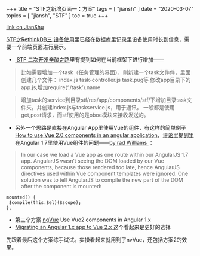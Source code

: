 +++
title = "STF之新增页面一：方案"
tags = [
    "jiansh"
]
date = "2020-03-07"
topics = [
    "jiansh",
    "STF"
]
toc = true
+++



[link on JianShu](https://www.jianshu.com/p/400293c94f03)

[STF之RethinkDB三:设备使用](https://www.jianshu.com/p/538e516643aa)里已经在数据库里记录里设备使用时长到信息，需要一个前端页面进行展示。

-  [ STF 二次开发辛酸之路](https://testerhome.com/topics/6114# "from testerhome")里有提到如何在当前框架下进行增加——

>比如需要增加一个task（任务管理的界面），则新建一个task文件件，里面创建几个文件：
index.js
task-controller.js
task.pug等
修改app目录下的app.js,增加require(‘./task’).name

>增加task的service到目录stf/res/app/components/stf/下增加目录task文件夹，并创建index.js与taskservice.js，用于通讯。
一般都是使用get,post请求，而stf使用的是oboe模块来接收发送的。

- 另外一个思路是直接在Angular App里使用Vue的组件，有这样的简单例子
[How to use Vue 2.0 components in an angular application](https://medium.com/@graphicbeacon/how-to-use-vue-2-0-components-in-an-angular-application-4d85bacc42dc)，[评论](https://medium.com/p/4d85bacc42dc/responses/show)里提到里在Angular 1.7里使用Vue组件的问题——[by rad Williams ](https://medium.com/@bradw2k/thanks-for-the-article-be504964bd6a)：
>In our case we load a Vue app as one route within our AngularJS 1.7 app. AngularJS wasn’t seeing the DOM loaded by our Vue components, because those rendered too late, hence AngularJS directives used within Vue component templates were ignored. One solution was to tell AngularJS to compile the new part of the DOM after the component is mounted:

```
mounted() {
 $compile(this.$el)($scope);
},
```

- 第三个方案 [ngVue](https://github.com/ngVue/ngVue) Use Vue2 components in Angular 1.x
- [Migrating an Angular 1.x app to Vue 2.x ](https://exmachina.ch/technical/migrating-angular-to-vue/)这个看起来是更好的选择

先跟着最后这个方案练手试试。实操看起来就用到了nvVue，还包括方案2的效果。
